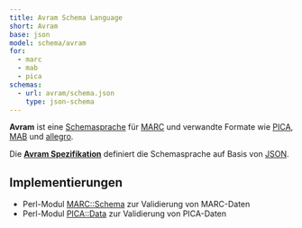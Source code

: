 ```yaml
---
title: Avram Schema Language
short: Avram
base: json
model: schema/avram
for:
  - marc
  - mab
  - pica 
schemas:
  - url: avram/schema.json
    type: json-schema
---
```


**Avram** ist eine [Schemasprache](../schema) für [MARC](../marc) und verwandte
Formate wie [PICA](../pica), [MAB](../mab) und [allegro](../allegro).

Die **[Avram Spezifikation](avram/specification)** definiert die Schemasprache
auf Basis von [JSON](../json).

## Implementierungen

* Perl-Modul [MARC::Schema](https://metacpan.org/release/MARC-Schema) zur
  Validierung von MARC-Daten
* Perl-Modul [PICA::Data](https://metacpan.org/pod/PICA::Schema) zur
  Validierung von PICA-Daten

<list-schemas format="avram"/>

